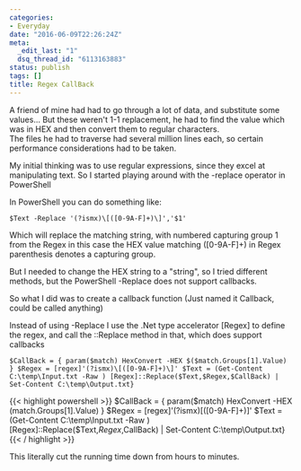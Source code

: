 ```yaml
---
categories:
- Everyday
date: "2016-06-09T22:26:24Z"
meta:
  _edit_last: "1"
  dsq_thread_id: "6113163883"
status: publish
tags: []
title: Regex CallBack
---
```

A friend of mine had had to go through a lot of data, and substitute some values... But these weren't 1-1 replacement, he had to find the value which was in HEX and then convert them to regular characters.  
The files he had to traverse had several million lines each, so certain performance considerations had to be taken.

My initial thinking was to use regular expressions, since they excel at manipulating text. So I started playing around with the -replace operator in PowerShell

In PowerShell you can do something like:

```
$Text -Replace '(?ismx)\[([0-9A-F]+)\]','$1'
```

Which will replace the matching string, with numbered capturing group 1 from the Regex in this case the HEX value matching ([0-9A-F]+) in Regex parenthesis denotes a capturing group.

But I needed to change the HEX string to a "string", so I tried different methods, but the PowerShell -Replace does not support callbacks.

So what I did was to create a callback function (Just named it Callback, could be called anything)

Instead of using -Replace I use the .Net type accelerator [Regex] to define the regex, and call the ::Replace method in that, which does support callbacks

```
$CallBack = { param($match) HexConvert -HEX $($match.Groups[1].Value) } $Regex = [regex]'(?ismx)\[([0-9A-F]+)\]' $Text = (Get-Content C:\temp\Input.txt -Raw ) [Regex]::Replace($Text,$Regex,$CallBack) | Set-Content C:\temp\Output.txt}
```

{{< highlight powershell >}}
$CallBack = { param($match) HexConvert -HEX $($match.Groups[1].Value) } $Regex = [regex]'(?ismx)\[([0-9A-F]+)\]' $Text = (Get-Content C:\temp\Input.txt -Raw ) [Regex]::Replace($Text,$Regex,$CallBack) | Set-Content C:\temp\Output.txt}
{{< / highlight >}}

This literally cut the running time down from hours to minutes.

